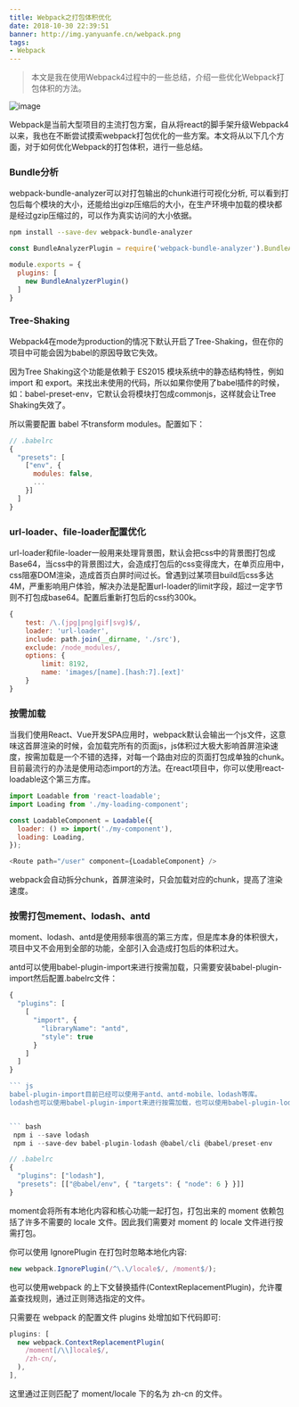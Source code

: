 ```yaml
---
title: Webpack之打包体积优化
date: 2018-10-30 22:39:51
banner: http://img.yanyuanfe.cn/webpack.png
tags:
- Webpack
---
```

> 本文是我在使用Webpack4过程中的一些总结，介绍一些优化Webpack打包体积的方法。

![image](http://img.yanyuanfe.cn/webpack.png)

<!--more-->
Webpack是当前大型项目的主流打包方案，自从将react的脚手架升级Webpack4以来，我也在不断尝试摸索webpack打包优化的一些方案。本文将从以下几个方面，对于如何优化Webpack的打包体积，进行一些总结。


### Bundle分析

webpack-bundle-analyzer可以对打包输出的chunk进行可视化分析, 可以看到打包后每个模块的大小，还能给出gizp压缩后的大小，在生产环境中加载的模块都是经过gzip压缩过的，可以作为真实访问的大小依据。

``` bash
npm install --save-dev webpack-bundle-analyzer
```

``` js
const BundleAnalyzerPlugin = require('webpack-bundle-analyzer').BundleAnalyzerPlugin;

module.exports = {
  plugins: [
    new BundleAnalyzerPlugin()
  ]
}
```



### Tree-Shaking

Webpack4在mode为production的情况下默认开启了Tree-Shaking，但在你的项目中可能会因为babel的原因导致它失效。

因为Tree Shaking这个功能是依赖于 ES2015 模块系统中的静态结构特性，例如 import 和 export。来找出未使用的代码，所以如果你使用了babel插件的时候，如：babel-preset-env，它默认会将模块打包成commonjs，这样就会让Tree Shaking失效了。

所以需要配置 babel 不transform modules。配置如下：

``` js
// .babelrc
{
  "presets": [
    ["env", {
      modules: false,
      ...
    }]
  ]
}
```

### url-loader、file-loader配置优化

url-loader和file-loader一般用来处理背景图，默认会把css中的背景图打包成Base64，当css中的背景图过大，会造成打包后的css变得庞大，在单页应用中，css阻塞DOM渲染，造成首页白屏时间过长。曾遇到过某项目build后css多达4M，严重影响用户体验，解决办法是配置url-loader的limit字段，超过一定字节则不打包成base64。配置后重新打包后的css约300k。


``` js
{
    test: /\.(jpg|png|gif|svg)$/,
    loader: 'url-loader',
    include: path.join(__dirname, './src'),
    exclude: /node_modules/,
    options: {
        limit: 8192,
        name: 'images/[name].[hash:7].[ext]'
    }
}
```
### 按需加载
当我们使用React、Vue开发SPA应用时，webpack默认会输出一个js文件，这意味这首屏渲染的时候，会加载完所有的页面js，js体积过大极大影响首屏渲染速度，按需加载是一个不错的选择，对每一个路由对应的页面打包成单独的chunk。目前最流行的办法是使用动态import的方法。在react项目中，你可以使用react-loadable这个第三方库。


``` js
import Loadable from 'react-loadable';
import Loading from './my-loading-component';

const LoadableComponent = Loadable({
  loader: () => import('./my-component'),
  loading: Loading,
});

<Route path="/user" component={LoadableComponent} />
```
webpack会自动拆分chunk，首屏渲染时，只会加载对应的chunk，提高了渲染速度。

### 按需打包mement、lodash、antd
moment、lodash、antd是使用频率很高的第三方库，但是库本身的体积很大，项目中又不会用到全部的功能，全部引入会造成打包后的体积过大。

antd可以使用babel-plugin-import来进行按需加载，只需要安装babel-plugin-import然后配置.babelrc文件：


``` js
{
  "plugins": [
    [
      "import", {
        "libraryName": "antd",
        "style": true
      }
    ]
  ]
}

``` js
babel-plugin-import目前已经可以使用于antd、antd-mobile、lodash等库。
lodash也可以使用babel-plugin-import来进行按需加载，也可以使用babel-plugin-lodash来按需加载lodash。


``` bash
 npm i --save lodash
 npm i --save-dev babel-plugin-lodash @babel/cli @babel/preset-env
```


``` js
// .babelrc
{
  "plugins": ["lodash"],
  "presets": [["@babel/env", { "targets": { "node": 6 } }]]
}
```

moment会将所有本地化内容和核心功能一起打包，打包出来的 moment 依赖包括了许多不需要的 locale 文件。因此我们需要对 moment 的 locale 文件进行按需打包。

你可以使用 IgnorePlugin 在打包时忽略本地化内容:

``` js
new webpack.IgnorePlugin(/^\.\/locale$/, /moment$/);
```

也可以使用webpack 的上下文替换插件(ContextReplacementPlugin)，允许覆盖查找规则，通过正则筛选指定的文件。

只需要在 webpack 的配置文件 plugins 处增加如下代码即可:


``` js
plugins: [
  new webpack.ContextReplacementPlugin(
    /moment[/\\]locale$/,
    /zh-cn/,
  ),
],
```

这里通过正则匹配了 moment/locale 下的名为 zh-cn 的文件。




